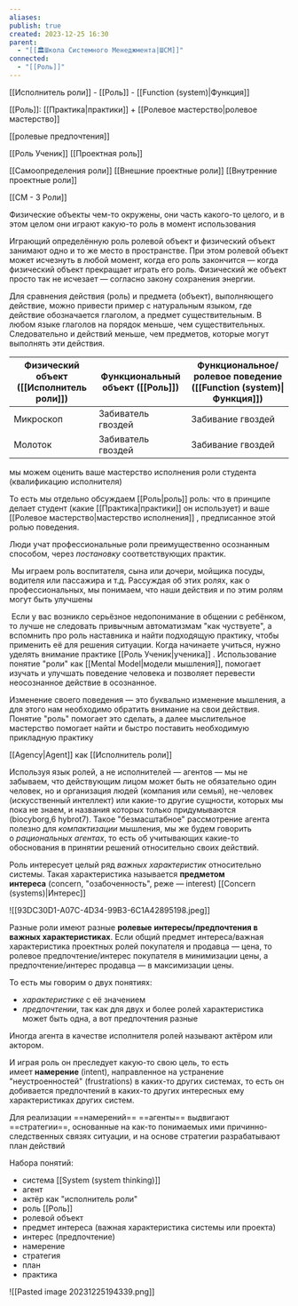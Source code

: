 ```yaml
---
aliases: 
publish: true
created: 2023-12-25 16:30
parent:
  - "[[🏛Школа Системного Менеджмента|ШСМ]]"
connected:
  - "[[Роль]]"
---
```



[[Исполнитель роли]] - [[Роль]] - [[Function (system)|Функция]]

[[Роль]]: [[Практика|практики]] + [[Ролевое мастерство|ролевое мастерство]]

[[ролевые предпочтения]]


[[Роль Ученик]]
[[Проектная роль]]

[[Самоопределения роли]]
[[Внешние проектные роли]]
[[Внутренние проектные роли]]

[[СМ - 3 Роли]]

Физические объекты чем-то окружены, они часть какого-то целого, и в этом целом они играют какую-то роль в момент использования

Играющий определённую роль ролевой объект и физический объект занимают одно и то же место в пространстве. При этом ролевой объект может исчезнуть в любой момент, когда его роль закончится — когда физический объект прекращает играть его роль. Физический же объект просто так не исчезает — согласно закону сохранения энергии.

Для сравнения действия (роль) и предмета (объект), выполняющего действие, можно привести пример с натуральным языком, где действие обозначается глаголом, а предмет существительным. В любом языке глаголов на порядок меньше, чем существительных. Следовательно и действий меньше, чем предметов, которые могут выполнять эти действия.

| Физический объект ([[Исполнитель роли]]) | Функциональный объект ([[Роль]]) | Функциональное/ролевое поведение ([[Function (system)\|Функция]]) |
| ---- | ---- | ---- |
| Микроскоп | Забиватель гвоздей | Забивание гвоздей |
| Молоток | Забиватель гвоздей | Забивание гвоздей |


мы можем оценить ваше мастерство исполнения роли студента (квалификацию исполнителя) 


То есть мы отдельно обсуждаем [[Роль|роль]] роль: что в принципе делает студент (какие [[Практика|практики]] он использует) и ваше [[Ролевое мастерство|мастерство исполнения]] , предписанное этой ролью поведения.

Люди учат профессиональные роли преимущественно осознанным способом, через _постановку_ соответствующих практик.

 Мы играем роль воспитателя, сына или дочери, мойщика посуды, водителя или пассажира и т.д. Рассуждая об этих ролях, как о профессиональных, мы понимаем, что наши действия и по этим ролям могут быть улучшены

 Если у вас возникло серьёзное недопонимание в общении с ребёнком, то лучше не следовать привычным автоматизмам "как чуствуете", а вспомнить про роль наставника и найти подходящую практику, чтобы применить её для решения ситуации. Когда начинаете учиться, нужно уделять внимание практике [[Роль Ученик|ученика]] . Использование понятие "роли" как [[Mental Model|модели мышления]], помогает изучать и улучшать поведение человека и позволяет перевести неосознанное действие в осознанное.

Изменение своего поведения — это буквально изменение мышления, а для этого нам необходимо обратить внимание на свои действия. Понятие "роль" помогает это сделать, а далее мыслительное мастерство помогает найти и быстро поставить необходимую прикладную практику



[[Agency|Agent]] как [[Исполнитель роли]]
  
Используя язык ролей, а не исполнителей — агентов — мы не забываем, что действующим лицом может быть не обязательно один человек, но и организация людей (компания или семья), не-человек (искусственный интеллект) или какие-то другие сущности, которых мы пока не знаем, и названия которых только придумываются (biocyborg,6 hybrot7). Такое "безмасштабное" рассмотрение агента полезно для _компактизации_ мышления, мы же будем говорить о _рациональных агентах_, то есть об учитывающих какие-то обоснования в принятии решений относительно своих действий.

Роль интересует целый ряд _важных характеристик_ относительно системы. Такая характеристика называется **предметом интереса** (concern, "озабоченность", реже — interest) [[Concern (systems)|Интерес]]


![[93DC30D1-A07C-4D34-99B3-6C1A42895198.jpeg]]


Разные роли имеют разные **ролевые** **интересы/предпочтения в важных характеристиках**. Если общий предмет интереса/важная характеристика проектных ролей покупателя и продавца — цена, то ролевое предпочтение/интерес покупателя в минимизации цены, а предпочтение/интерес продавца — в максимизации цены.

То есть мы говорим о двух понятиях: 
- _характеристике_ с её значением
- _предпочтении_, так как для двух и более ролей характеристика может быть одна, а вот предпочтения разные

Иногда агента в качестве исполнителя ролей называют актёром или актором.

И играя роль он преследует какую-то свою цель, то есть имеет **намерение** (intent), направленное на устранение "неустроенностей" (frustrations) в каких-то других системах, то есть он добивается предпочтений в каких-то других интересных ему характеристиках других систем.

Для реализации ==намерений== ==агенты== выдвигают ==стратегии==, основанные на как-то понимаемых ими причинно-следственных связях ситуации, и на основе стратегии разрабатывают план действий

Набора понятий:
- система [[System (system thinking)]]
- агент
- актёр как "исполнитель роли"
- роль [[Роль]]
- ролевой объект
- предмет интереса (важная характеристика системы или проекта)
- интерес (предпочтение)
- намерение
- стратегия
- план
- практика

![[Pasted image 20231225194339.png]]